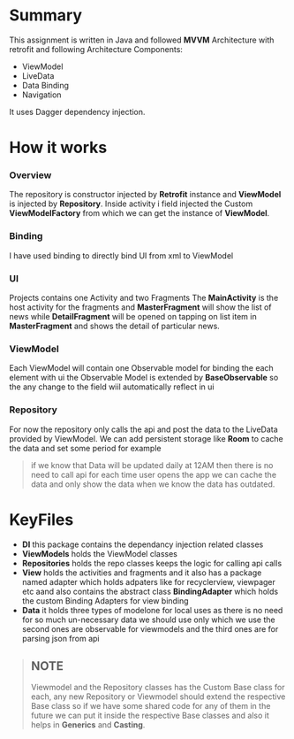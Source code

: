 # Summary
This assignment is written in Java and followed __MVVM__ Architecture with retrofit and following Architecture Components:

* ViewModel
* LiveData
* Data Binding
* Navigation

It uses Dagger dependency injection.

# How it works

### Overview
The repository is constructor injected by __Retrofit__ instance and __ViewModel__ is injected by __Repository__. Inside activity i field injected the Custom __ViewModelFactory__ from which we can get the instance of __ViewModel__. 

### Binding

I have used binding to directly bind UI from xml to ViewModel 

### UI
Projects contains one Activity and two Fragments The __MainActivity__ is the host activity for the fragments and __MasterFragment__ will show the list of news while __DetailFragment__ will be opened on tapping on list item in __MasterFragment__ and shows the detail of particular news.

### ViewModel
Each ViewModel will contain one Observable model for binding the each element with ui the Observable Model is extended by __BaseObservable__ so the any change to the field wiil automatically reflect in ui

### Repository
For now the repository only calls the api and post the data to the LiveData provided by ViewModel. We can add persistent storage like __Room__ to cache the data and set some period for example  
>if we know that Data will be updated daily at 12AM then there is no need to call api for each time user opens the app we can cache the data and only show the data when we know the data has outdated.

# KeyFiles
* **DI** this package contains the dependancy injection related classes
* **ViewModels** holds the ViewModel classes
* **Repositories** holds the repo classes keeps the logic for calling api calls
* **View** holds the activities and fragments and it also has a package named adapter which holds adpaters like for recyclerview, viewpager etc aand also contains the abstract class __BindingAdapter__ which holds the custom Binding Adapters for view binding
* **Data** it holds three types of modelone for local uses as there is no need for so much un-necessary data we should use only which we use the second ones are observable for viewmodels and the third ones are for parsing json from api



>## NOTE
>Viewmodel and the Repository classes has the Custom Base class for each, any new Repository or Viewmodel should extend the respective Base class so if we have some shared code for any of them in the future we can put it inside the respective Base classes and also it helps in __Generics__ and __Casting__.

